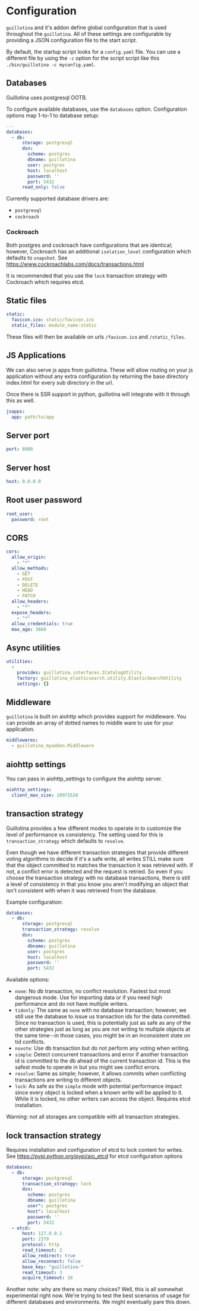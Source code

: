 # Configuration

`guillotina` and it's addon define global configuration that is used throughout
the `guillotina`. All of these settings are configurable by providing a
JSON configuration file to the start script.

By default, the startup script looks for a `config.yaml` file. You can use a different
file by using the `-c` option for the script script like this `./bin/guillotina -c myconfig.yaml`.


## Databases

Guillotina uses postgresql OOTB.

To configure available databases, use the `databases` option. Configuration options
map 1-to-1 to database setup:

```yaml
---
databases:
  - db:
      storage: postgresql
      dsn:
        scheme: postgres
        dbname: guillotina
        user: postgres
        host: localhost
        password: ''
        port: 5432
      read_only: false
```

Currently supported database drivers are:

- `postgresql`
- `cockroach`


### Cockroach

Both postgres and cockroach have configurations that are identical; however,
Cockroach has an additional `isolation_level` configuration which defaults to `snapshot`. See
https://www.cockroachlabs.com/docs/transactions.html

It is recommended that you use the `lock` transaction strategy with Cockroach
which requires etcd.


## Static files

```yaml
static:
  favicon.ico: static/favicon.ico
  static_files: module_name:static
```

These files will then be available on urls `/favicon.ico` and `/static_files`.


## JS Applications

We can also serve js apps from guillotina. These will allow routing on your
js application without any extra configuration by returning the base directory
index.html for every sub directory in the url.

Once there is SSR support in python, guillotina will integrate with it through
this as well.

```yaml
jsapps:
  app: path/to/app
```


## Server port

```yaml
port: 8080
```

## Server host

```yaml
host: 0.0.0.0
```

## Root user password

```yaml
root_user:
  password: root
```

## CORS

```yaml
cors:
  allow_origin:
    - "*"
  allow_methods:
    - GET
    - POST
    - DELETE
    - HEAD
    - PATCH
  allow_headers:
    - "*"
  expose_headers:
    - "*"
  allow_credentials: true
  max_age: 3660
```

## Async utilities

```yaml
utilities:
  -
    provides: guillotina.interfaces.ICatalogUtility
    factory: guillotina_elasticsearch.utility.ElasticSearchUtility
    settings: {}
```

## Middleware

`guillotina` is built on aiohttp which provides support for middleware.
You can provide an array of dotted names to middle ware to use for your application.

```yaml
middlewares:
  - guillotina_myaddon.Middleware
```


## aiohttp settings

You can pass in aiohttp_settings to configure the aiohttp server.


```yaml
aiohttp_settings:
  client_max_size: 20971520
```

## transaction strategy

Guillotina provides a few different modes to operate in to customize the level
of performance vs consistency. The setting used for this is `transaction_strategy`
which defaults to `resolve`.

Even though we have different transaction strategies that provide different voting
algorithms to decide if it's a safe write, all writes STILL make sure that the
object committed to matches the transaction it was retrieved with. If not,
a conflict error is detected and the request is retried. So even if you choose
the transaction strategy with no database transactions, there is still a level
of consistency in that you know you aren't modifying an object that isn't consistent
with when it was retrieved from the database.

Example configuration:

```yaml
databases:
  - db:
      storage: postgresql
      transaction_strategy: resolve
      dsn:
        scheme: postgres
        dbname: guillotina
        user: postgres
        host: localhost
        password: ''
        port: 5432
```

Available options:

- `none`:
  No db transaction, no conflict resolution. Fastest but most dangerous mode.
  Use for importing data or if you need high performance and do not have multiple writers.
- `tidonly`:
  The same as `none` with no database transaction; however, we still use the database
  to issue us transaction ids for the data committed. Since no transaction is used,
  this is potentially just as safe as any of the other strategies just as long
  as you are not writing to multiple objects at the same time--in those cases,
  you might be in an inconsistent state on tid conflicts.
- `novote`:
  Use db transaction but do not perform any voting when writing.
- `simple`:
  Detect concurrent transactions and error if another transaction id is committed
  to the db ahead of the current transaction id. This is the safest mode to operate
  in but you might see conflict errors.
- `resolve`:
  Same as simple; however, it allows commits when conflicting transactions
  are writing to different objects.
- `lock`:
  As safe as the `simple` mode with potential performance impact since every
  object is locked when a known write will be applied to it.
  While it is locked, no other writers can access the object.
  Requires etcd installation.


Warning: not all storages are compatible with all transaction strategies.


## lock transaction strategy

Requires installation and configuration of etcd to lock content for writes.
See https://pypi.python.org/pypi/aio_etcd for etcd configuration options

```yaml
databases:
  - db:
      storage: postgresql
      transaction_strategy: lock
      dsn:
        scheme: postgres
        dbname: guillotina
        user": postgres
        host": localhost
        password: ''
        port: 5432
  - etcd:
      host: 127.0.0.1
      port: 2379
      protocol: http
      read_timeout: 2
      allow_redirect: true
      allow_reconnect: false
      base_key: "guillotina-"
      read_timeout: 3
      acquire_timeout: 10
```


Another note: why are there so many choices? Well, this is all somewhat experimental
right now. We're trying to test the best scenarios of usage for different
databases and environments. We might eventually pare this down.
